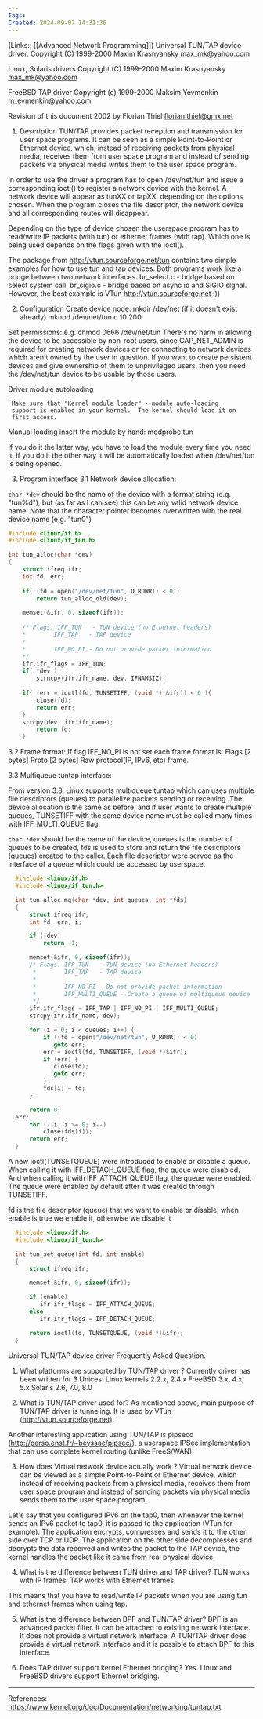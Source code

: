 ```yaml
---
Tags: 
Created: 2024-09-07 14:31:36
---
```

(Links:: [[Advanced Network Programming]])
Universal TUN/TAP device driver.
Copyright (C) 1999-2000 Maxim Krasnyansky <max_mk@yahoo.com>

  Linux, Solaris drivers 
  Copyright (C) 1999-2000 Maxim Krasnyansky <max_mk@yahoo.com>

  FreeBSD TAP driver 
  Copyright (c) 1999-2000 Maksim Yevmenkin <m_evmenkin@yahoo.com>

  Revision of this document 2002 by Florian Thiel <florian.thiel@gmx.net>

1. Description
  TUN/TAP provides packet reception and transmission for user space programs. 
  It can be seen as a simple Point-to-Point or Ethernet device, which,
  instead of receiving packets from physical media, receives them from 
  user space program and instead of sending packets via physical media 
  writes them to the user space program. 

  In order to use the driver a program has to open /dev/net/tun and issue a
  corresponding ioctl() to register a network device with the kernel. A network
  device will appear as tunXX or tapXX, depending on the options chosen. When
  the program closes the file descriptor, the network device and all
  corresponding routes will disappear.

  Depending on the type of device chosen the userspace program has to read/write
  IP packets (with tun) or ethernet frames (with tap). Which one is being used
  depends on the flags given with the ioctl().

  The package from http://vtun.sourceforge.net/tun contains two simple examples
  for how to use tun and tap devices. Both programs work like a bridge between
  two network interfaces.
  br_select.c - bridge based on select system call.
  br_sigio.c  - bridge based on async io and SIGIO signal.
  However, the best example is VTun http://vtun.sourceforge.net :))

2. Configuration 
  Create device node:
     mkdir /dev/net (if it doesn't exist already)
     mknod /dev/net/tun c 10 200
  
  Set permissions:
     e.g. chmod 0666 /dev/net/tun
     There's no harm in allowing the device to be accessible by non-root users,
     since CAP_NET_ADMIN is required for creating network devices or for 
     connecting to network devices which aren't owned by the user in question.
     If you want to create persistent devices and give ownership of them to 
     unprivileged users, then you need the /dev/net/tun device to be usable by
     those users.

  Driver module autoloading

     Make sure that "Kernel module loader" - module auto-loading
     support is enabled in your kernel.  The kernel should load it on
     first access.
  
  Manual loading 
     insert the module by hand:
        modprobe tun

  If you do it the latter way, you have to load the module every time you
  need it, if you do it the other way it will be automatically loaded when
  /dev/net/tun is being opened.

3. Program interface 
  3.1 Network device allocation:

  `char *dev` should be the name of the device with a format string (e.g.
  "tun%d"), but (as far as I can see) this can be any valid network device name.
  Note that the character pointer becomes overwritten with the real device name
  (e.g. "tun0")

```c
#include <linux/if.h>
#include <linux/if_tun.h>

int tun_alloc(char *dev)
{
	struct ifreq ifr;
	int fd, err;
	
	if( (fd = open("/dev/net/tun", O_RDWR)) < 0 )
		return tun_alloc_old(dev);

	memset(&ifr, 0, sizeof(ifr));
	
	/* Flags: IFF_TUN   - TUN device (no Ethernet headers) 
	*        IFF_TAP   - TAP device  
	*
	*        IFF_NO_PI - Do not provide packet information  
	*/ 
	ifr.ifr_flags = IFF_TUN; 
	if( *dev )
		strncpy(ifr.ifr_name, dev, IFNAMSIZ);
	
	if( (err = ioctl(fd, TUNSETIFF, (void *) &ifr)) < 0 ){
		close(fd);
		return err;
	}
	strcpy(dev, ifr.ifr_name);
		return fd;
	}              
```
 
  3.2 Frame format:
  If flag IFF_NO_PI is not set each frame format is: 
     Flags [2 bytes]
     Proto [2 bytes]
     Raw protocol(IP, IPv6, etc) frame.

  3.3 Multiqueue tuntap interface:

  From version 3.8, Linux supports multiqueue tuntap which can uses multiple
  file descriptors (queues) to parallelize packets sending or receiving. The
  device allocation is the same as before, and if user wants to create multiple
  queues, TUNSETIFF with the same device name must be called many times with
  IFF_MULTI_QUEUE flag.

  `char *dev` should be the name of the device, queues is the number of queues to
  be created, fds is used to store and return the file descriptors (queues)
  created to the caller. Each file descriptor were served as the interface of a
  queue which could be accessed by userspace.

```c
  #include <linux/if.h>
  #include <linux/if_tun.h>

  int tun_alloc_mq(char *dev, int queues, int *fds)
  {
      struct ifreq ifr;
      int fd, err, i;

      if (!dev)
          return -1;

      memset(&ifr, 0, sizeof(ifr));
      /* Flags: IFF_TUN   - TUN device (no Ethernet headers)
       *        IFF_TAP   - TAP device
       *
       *        IFF_NO_PI - Do not provide packet information
       *        IFF_MULTI_QUEUE - Create a queue of multiqueue device
       */
      ifr.ifr_flags = IFF_TAP | IFF_NO_PI | IFF_MULTI_QUEUE;
      strcpy(ifr.ifr_name, dev);

      for (i = 0; i < queues; i++) {
          if ((fd = open("/dev/net/tun", O_RDWR)) < 0)
             goto err;
          err = ioctl(fd, TUNSETIFF, (void *)&ifr);
          if (err) {
             close(fd);
             goto err;
          }
          fds[i] = fd;
      }

      return 0;
  err:
      for (--i; i >= 0; i--)
          close(fds[i]);
      return err;
  }
```

  A new ioctl(TUNSETQUEUE) were introduced to enable or disable a queue. When
  calling it with IFF_DETACH_QUEUE flag, the queue were disabled. And when
  calling it with IFF_ATTACH_QUEUE flag, the queue were enabled. The queue were
  enabled by default after it was created through TUNSETIFF.

  fd is the file descriptor (queue) that we want to enable or disable, when
  enable is true we enable it, otherwise we disable it

```c
  #include <linux/if.h>
  #include <linux/if_tun.h>

  int tun_set_queue(int fd, int enable)
  {
      struct ifreq ifr;

      memset(&ifr, 0, sizeof(ifr));

      if (enable)
         ifr.ifr_flags = IFF_ATTACH_QUEUE;
      else
         ifr.ifr_flags = IFF_DETACH_QUEUE;

      return ioctl(fd, TUNSETQUEUE, (void *)&ifr);
  }
```

Universal TUN/TAP device driver Frequently Asked Question.
   
1. What platforms are supported by TUN/TAP driver ?
Currently driver has been written for 3 Unices:
   Linux kernels 2.2.x, 2.4.x 
   FreeBSD 3.x, 4.x, 5.x
   Solaris 2.6, 7.0, 8.0

2. What is TUN/TAP driver used for?
As mentioned above, main purpose of TUN/TAP driver is tunneling. 
It is used by VTun (http://vtun.sourceforge.net).

Another interesting application using TUN/TAP is pipsecd
(http://perso.enst.fr/~beyssac/pipsec/), a userspace IPSec
implementation that can use complete kernel routing (unlike FreeS/WAN).

3. How does Virtual network device actually work ? 
Virtual network device can be viewed as a simple Point-to-Point or
Ethernet device, which instead of receiving packets from a physical 
media, receives them from user space program and instead of sending 
packets via physical media sends them to the user space program. 

Let's say that you configured IPv6 on the tap0, then whenever
the kernel sends an IPv6 packet to tap0, it is passed to the application
(VTun for example). The application encrypts, compresses and sends it to 
the other side over TCP or UDP. The application on the other side decompresses
and decrypts the data received and writes the packet to the TAP device, 
the kernel handles the packet like it came from real physical device.

4. What is the difference between TUN driver and TAP driver?
TUN works with IP frames. TAP works with Ethernet frames.

This means that you have to read/write IP packets when you are using tun and
ethernet frames when using tap.

5. What is the difference between BPF and TUN/TAP driver?
BPF is an advanced packet filter. It can be attached to existing
network interface. It does not provide a virtual network interface.
A TUN/TAP driver does provide a virtual network interface and it is possible
to attach BPF to this interface.

6. Does TAP driver support kernel Ethernet bridging?
Yes. Linux and FreeBSD drivers support Ethernet bridging.

---
References: https://www.kernel.org/doc/Documentation/networking/tuntap.txt